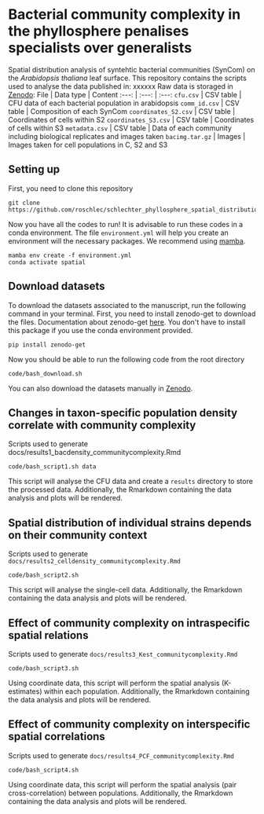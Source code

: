# Bacterial community complexity in the phyllosphere penalises specialists over generalists
Spatial distribution analysis of syntehtic bacterial communities (SynCom) on the _Arabidopsis thaliana_ leaf surface.
This repository contains the scripts used to analyse the data published in: xxxxxx 
Raw data is storaged in [Zenodo](https://zenodo.org/doi/10.5281/zenodo.100361160):
File | Data type | Content
:---: | :---: | :---:
`cfu.csv` | CSV table | CFU data of each bacterial population in arabidopsis
`comm_id.csv` | CSV table | Composition of each SynCom
`coordinates_S2.csv` | CSV table | Coordinates of cells within S2
`coordinates_S3.csv` | CSV table | Coordinates of cells within S3
`metadata.csv` | CSV table | Data of each community including biological replicates and images taken
`bacimg.tar.gz` | Images | Images taken for cell populations in C, S2 and S3
## Setting up 
First, you need to clone this repository
```
git clone https://github.com/roschlec/schlechter_phyllosphere_spatial_distribution.git
```
Now you have all the codes to run!
It is advisable to run these codes in a conda environment. The file `environment.yml` will help you create an environment will the necessary packages. We recommend using [mamba](https://mamba.readthedocs.io/en/latest/index.html).
```
mamba env create -f environment.yml
conda activate spatial
```
## Download datasets
To download the datasets associated to the manuscript, run the following command in your terminal.
First, you need to install zenodo-get to download the files. Documentation about zenodo-get [here](https://gitlab.com/dvolgyes/zenodo_get).
You don't have to install this package if you use the conda environment provided.
```
pip install zenodo-get
```
Now you should be able to run the following code from the root directory
```
code/bash_download.sh
```
You can also download the datasets manually in [Zenodo](https://zenodo.org/doi/10.5281/zenodo.100361160).
## Changes in taxon-specific population density correlate with community complexity
Scripts used to generate docs/results1_bacdensity_communitycomplexity.Rmd
```
code/bash_script1.sh data
```
This script will analyse the CFU data and create a `results` directory to store the processed data.
Additionally, the Rmarkdown containing the data analysis and plots will be rendered.
## Spatial distribution of individual strains depends on their community context
Scripts used to generate `docs/results2_celldensity_communitycomplexity.Rmd`
```
code/bash_script2.sh
```
This script will analyse the single-cell data. Additionally, the Rmarkdown containing the data analysis and plots will be rendered.
## Effect of community complexity on intraspecific spatial relations
Scripts used to generate `docs/results3_Kest_communitycomplexity.Rmd`
```
code/bash_script3.sh
```
Using coordinate data, this script will perform the spatial analysis (K-estimates) within each population. Additionally, the Rmarkdown containing the data analysis and plots will be rendered.
## Effect of community complexity on interspecific spatial correlations
Scripts used to generate `docs/results4_PCF_communitycomplexity.Rmd`
```
code/bash_script4.sh
```
Using coordinate data, this script will perform the spatial analysis (pair cross-correlation) between populations. Additionally, the Rmarkdown containing the data analysis and plots will be rendered.
